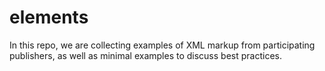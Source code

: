 elements
========

In this repo, we are collecting examples of XML markup from participating publishers, as well as minimal examples to discuss best practices.
